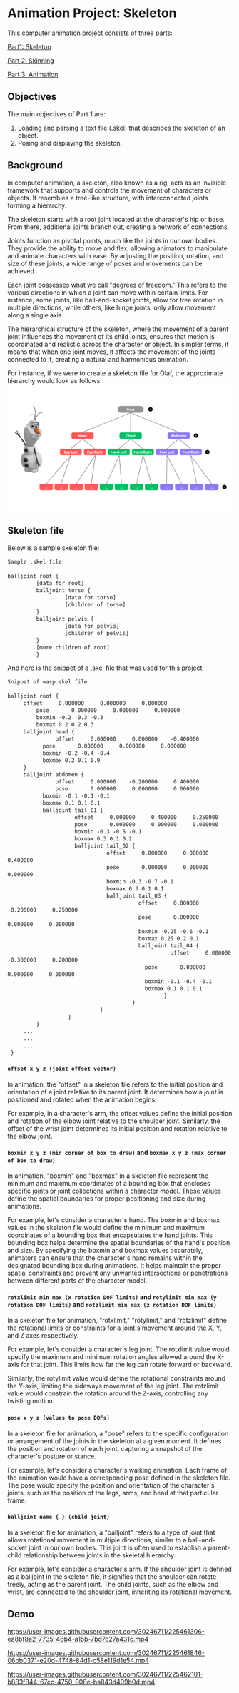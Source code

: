 # Animation Project: Skeleton

This computer animation project consists of three parts: 
 
[Part1: Skeleton](https://github.com/mleonova/Graphics-Part1-Skeleton)
 
[Part 2: Skinning](https://github.com/mleonova/Graphics-Part2-Skinning) 
 
[Part 3: Animation](https://github.com/mleonova/Graphics-Part3-Animation)

## Objectives
The main objectives of Part 1 are:

1. Loading and parsing a text file (.skel) that describes the skeleton of an object.
2. Posing and displaying the skeleton.

## Background
In computer animation, a skeleton, also known as a rig, acts as an invisible framework that supports and controls the movement of characters or objects. It resembles a tree-like structure, with interconnected joints forming a hierarchy.

The skeleton starts with a root joint located at the character's hip or base. From there, additional joints branch out, creating a network of connections.

Joints function as pivotal points, much like the joints in our own bodies. They provide the ability to move and flex, allowing animators to manipulate and animate characters with ease. By adjusting the position, rotation, and size of these joints, a wide range of poses and movements can be achieved.

Each joint possesses what we call "degrees of freedom." This refers to the various directions in which a joint can move within certain limits. For instance, some joints, like ball-and-socket joints, allow for free rotation in multiple directions, while others, like hinge joints, only allow movement along a single axis.

The hierarchical structure of the skeleton, where the movement of a parent joint influences the movement of its child joints, ensures that motion is coordinated and realistic across the character or object. In simpler terms, it means that when one joint moves, it affects the movement of the joints connected to it, creating a natural and harmonious animation.

For instance, if we were to create a skeleton file for Olaf, the approximate hierarchy would look as follows:
![Skeleton diagram](Skeleton_diagram.png)

## Skeleton file

Below is a sample skeleton file:

```
Sample .skel file

balljoint root {
         [data for root]
         balljoint torso {
                  [data for torso]
                  [children of torso]
         }
         balljoint pelvis {
                  [data for pelvis]
                  [children of pelvis]
         }
         [more children of root]
         }
 ```
 
 And here is the snippet of a .skel file that was used for this project:
 
 ```
 Snippet of wasp.skel file 
 
 balljoint root {
  	  offset     0.000000     0.000000     0.000000
          pose       0.000000     0.000000     0.000000
          boxmin -0.2 -0.3 -0.3
          boxmax 0.2 0.2 0.3
	  balljoint head {
	            offset     0.000000     0.000000    -0.400000
		    pose       0.000000     0.000000     0.000000
		    boxmin -0.2 -0.4 -0.4
		    boxmax 0.2 0.1 0.0
	  }
	  balljoint abdomen {
	    	    offset     0.000000    -0.200000     0.400000
	    	    pose       0.000000     0.000000     0.000000
	  	    boxmin -0.1 -0.1 -0.1
	  	    boxmax 0.1 0.1 0.1
	  	    balljoint tail_01 {
	  	      	      offset     0.000000     0.400000     0.250000
	  	      	      pose       0.000000     0.000000     0.000000
	  	    	      boxmin -0.3 -0.5 -0.1
	  	    	      boxmax 0.3 0.1 0.2
	  	    	      balljoint tail_02 {
	  	    	      	        offset     0.000000     0.000000     0.400000
	  	    	      	        pose       0.000000     0.000000     0.000000
	  	    	      	        boxmin -0.3 -0.7 -0.1
	  	    	      	        boxmax 0.3 0.1 0.1
	  	    	      	        balljoint tail_03 {
	  	    	      	      	          offset     0.000000    -0.200000     0.250000
	  	    	      	                  pose       0.000000     0.000000     0.000000
	  	    	      	      	          boxmin -0.25 -0.6 -0.1
	  	    	      	      	          boxmax 0.25 0.2 0.1
	  	    	      	      	          balljoint tail_04 {
	  	    	                                    offset     0.000000    -0.300000     0.200000
	  	    	      			            pose       0.000000     0.000000     0.000000
	  	    	      			            boxmin -0.1 -0.4 -0.1
	  	    	      			            boxmax 0.1 0.1 0.1
                                                  }
                                        }
                              }
                    }
          }
      ...
      ...
      ...
  }
  ```

#### ```offset x y z (joint offset vector)```
In animation, the "offset" in a skeleton file refers to the initial position and orientation of a joint relative to its parent joint. It determines how a joint is positioned and rotated when the animation begins.

For example, in a character's arm, the offset values define the initial position and rotation of the elbow joint relative to the shoulder joint. Similarly, the offset of the wrist joint determines its initial position and rotation relative to the elbow joint.

#### ```boxmin x y z (min corner of box to draw)``` and ```boxmax x y z (max corner of box to draw)```

In animation, "boxmin" and "boxmax" in a skeleton file represent the minimum and maximum coordinates of a bounding box that encloses specific joints or joint collections within a character model. These values define the spatial boundaries for proper positioning and size during animations.

For example, let's consider a character's hand. The boxmin and boxmax values in the skeleton file would define the minimum and maximum coordinates of a bounding box that encapsulates the hand joints. This bounding box helps determine the spatial boundaries of the hand's position and size. By specifying the boxmin and boxmax values accurately, animators can ensure that the character's hand remains within the designated bounding box during animations. It helps maintain the proper spatial constraints and prevent any unwanted intersections or penetrations between different parts of the character model.

#### ```rotxlimit min max (x rotation DOF limits)``` and ```rotylimit min max (y rotation DOF limits)``` and ```rotzlimit min max (z rotation DOF limits)```

In a skeleton file for animation, "rotxlimit," "rotylimit," and "rotzlimit" define the rotational limits or constraints for a joint's movement around the X, Y, and Z axes respectively.

For example, let's consider a character's leg joint. The rotxlimit value would specify the maximum and minimum rotation angles allowed around the X-axis for that joint. This limits how far the leg can rotate forward or backward.

Similarly, the rotylimit value would define the rotational constraints around the Y-axis, limiting the sideways movement of the leg joint. The rotzlimit value would constrain the rotation around the Z-axis, controlling any twisting motion.

#### ```pose x y z (values to pose DOFs)```

In a skeleton file for animation, a "pose" refers to the specific configuration or arrangement of the joints in the skeleton at a given moment. It defines the position and rotation of each joint, capturing a snapshot of the character's posture or stance.

For example, let's consider a character's walking animation. Each frame of the animation would have a corresponding pose defined in the skeleton file. The pose would specify the position and orientation of the character's joints, such as the position of the legs, arms, and head at that particular frame.

#### ```balljoint name { } (child joint)```


In a skeleton file for animation, a "balljoint" refers to a type of joint that allows rotational movement in multiple directions, similar to a ball-and-socket joint in our own bodies. This joint is often used to establish a parent-child relationship between joints in the skeletal hierarchy.

For example, let's consider a character's arm. If the shoulder joint is defined as a balljoint in the skeleton file, it signifies that the shoulder can rotate freely, acting as the parent joint. The child joints, such as the elbow and wrist, are connected to the shoulder joint, inheriting its rotational movement.


## Demo

https://user-images.githubusercontent.com/30246711/225461306-ea8bf8a2-7735-46b4-a15b-7bd7c27a431c.mp4



https://user-images.githubusercontent.com/30246711/225461846-06bb0371-e20d-4748-84d1-c58e119d1e54.mp4



https://user-images.githubusercontent.com/30246711/225462101-b883f844-67cc-4750-908e-ba843d409b0d.mp4

